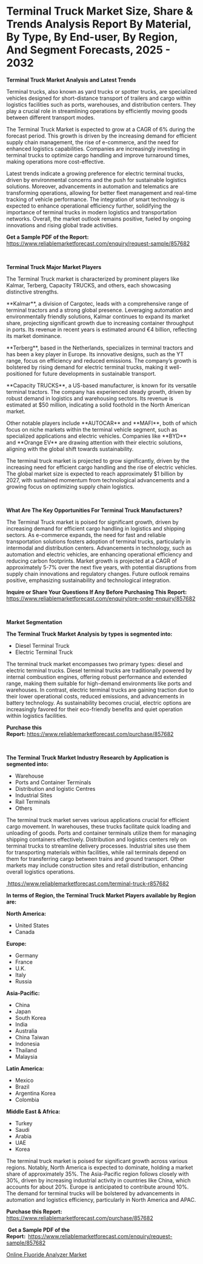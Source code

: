 <p><h1>Terminal Truck Market Size, Share & Trends Analysis Report By Material, By Type, By End-user, By Region, And Segment Forecasts, 2025 - 2032</h1></p><p><strong>Terminal Truck Market Analysis and Latest Trends</strong></p>
<p><p>Terminal trucks, also known as yard trucks or spotter trucks, are specialized vehicles designed for short-distance transport of trailers and cargo within logistics facilities such as ports, warehouses, and distribution centers. They play a crucial role in streamlining operations by efficiently moving goods between different transport modes.</p><p>The Terminal Truck Market is expected to grow at a CAGR of 6% during the forecast period. This growth is driven by the increasing demand for efficient supply chain management, the rise of e-commerce, and the need for enhanced logistics capabilities. Companies are increasingly investing in terminal trucks to optimize cargo handling and improve turnaround times, making operations more cost-effective.</p><p>Latest trends indicate a growing preference for electric terminal trucks, driven by environmental concerns and the push for sustainable logistics solutions. Moreover, advancements in automation and telematics are transforming operations, allowing for better fleet management and real-time tracking of vehicle performance. The integration of smart technology is expected to enhance operational efficiency further, solidifying the importance of terminal trucks in modern logistics and transportation networks. Overall, the market outlook remains positive, fueled by ongoing innovations and rising global trade activities.</p></p>
<p><strong>Get a Sample PDF of the Report:&nbsp;</strong> <a href="https://www.reliablemarketforecast.com/enquiry/request-sample/857682?utm_campaign=1080&utm_medium=2&utm_source=Github&utm_content=ia&utm_term=18022025&utm_id=terminal-truck">https://www.reliablemarketforecast.com/enquiry/request-sample/857682</a></p>
<p>&nbsp;</p>
<p><strong>Terminal Truck Major Market Players</strong></p>
<p><p>The Terminal Truck market is characterized by prominent players like Kalmar, Terberg, Capacity TRUCKS, and others, each showcasing distinctive strengths. </p><p>**Kalmar**, a division of Cargotec, leads with a comprehensive range of terminal tractors and a strong global presence. Leveraging automation and environmentally friendly solutions, Kalmar continues to expand its market share, projecting significant growth due to increasing container throughput in ports. Its revenue in recent years is estimated around €4 billion, reflecting its market dominance.</p><p>**Terberg**, based in the Netherlands, specializes in terminal tractors and has been a key player in Europe. Its innovative designs, such as the YT range, focus on efficiency and reduced emissions. The company’s growth is bolstered by rising demand for electric terminal trucks, making it well-positioned for future developments in sustainable transport.</p><p>**Capacity TRUCKS**, a US-based manufacturer, is known for its versatile terminal tractors. The company has experienced steady growth, driven by robust demand in logistics and warehousing sectors. Its revenue is estimated at $50 million, indicating a solid foothold in the North American market.</p><p>Other notable players include **AUTOCAR** and **MAFI**, both of which focus on niche markets within the terminal vehicle segment, such as specialized applications and electric vehicles. Companies like **BYD** and **Orange EV** are drawing attention with their electric solutions, aligning with the global shift towards sustainability.</p><p>The terminal truck market is projected to grow significantly, driven by the increasing need for efficient cargo handling and the rise of electric vehicles. The global market size is expected to reach approximately $1 billion by 2027, with sustained momentum from technological advancements and a growing focus on optimizing supply chain logistics.</p></p>
<p>&nbsp;</p>
<p><strong>What Are The Key Opportunities For Terminal Truck Manufacturers?</strong></p>
<p><p>The Terminal Truck market is poised for significant growth, driven by increasing demand for efficient cargo handling in logistics and shipping sectors. As e-commerce expands, the need for fast and reliable transportation solutions fosters adoption of terminal trucks, particularly in intermodal and distribution centers. Advancements in technology, such as automation and electric vehicles, are enhancing operational efficiency and reducing carbon footprints. Market growth is projected at a CAGR of approximately 5-7% over the next five years, with potential disruptions from supply chain innovations and regulatory changes. Future outlook remains positive, emphasizing sustainability and technological integration.</p></p>
<p><strong>Inquire or Share Your Questions If Any Before Purchasing This Report:</strong> <a href="https://www.reliablemarketforecast.com/enquiry/pre-order-enquiry/857682?utm_campaign=1080&utm_medium=2&utm_source=Github&utm_content=ia&utm_term=18022025&utm_id=terminal-truck">https://www.reliablemarketforecast.com/enquiry/pre-order-enquiry/857682</a></p>
<p>&nbsp;</p>
<p><strong>Market Segmentation</strong></p>
<p><strong>The Terminal Truck Market Analysis by types is segmented into:</strong></p>
<p><ul><li>Diesel Terminal Truck</li><li>Electric Terminal Truck</li></ul></p>
<p><p>The terminal truck market encompasses two primary types: diesel and electric terminal trucks. Diesel terminal trucks are traditionally powered by internal combustion engines, offering robust performance and extended range, making them suitable for high-demand environments like ports and warehouses. In contrast, electric terminal trucks are gaining traction due to their lower operational costs, reduced emissions, and advancements in battery technology. As sustainability becomes crucial, electric options are increasingly favored for their eco-friendly benefits and quiet operation within logistics facilities.</p></p>
<p><strong>Purchase this Report:&nbsp;</strong><a href="https://www.reliablemarketforecast.com/purchase/857682?utm_campaign=1080&utm_medium=2&utm_source=Github&utm_content=ia&utm_term=18022025&utm_id=terminal-truck">https://www.reliablemarketforecast.com/purchase/857682</a></p>
<p>&nbsp;</p>
<p><strong>The Terminal Truck Market Industry Research by Application is segmented into:</strong></p>
<p><ul><li>Warehouse</li><li>Ports and Container Terminals</li><li>Distribution and logistic Centres</li><li>Industrial Sites</li><li>Rail Terminals</li><li>Others</li></ul></p>
<p><p>The terminal truck market serves various applications crucial for efficient cargo movement. In warehouses, these trucks facilitate quick loading and unloading of goods. Ports and container terminals utilize them for managing shipping containers effectively. Distribution and logistics centers rely on terminal trucks to streamline delivery processes. Industrial sites use them for transporting materials within facilities, while rail terminals depend on them for transferring cargo between trains and ground transport. Other markets may include construction sites and retail distribution, enhancing overall logistics operations.</p></p>
<p><a href="https://www.reliablemarketforecast.com/terminal-truck-r857682?utm_campaign=1080&utm_medium=2&utm_source=Github&utm_content=ia&utm_term=18022025&utm_id=terminal-truck">&nbsp;https://www.reliablemarketforecast.com/terminal-truck-r857682</a></p>
<p><strong>In terms of Region, the Terminal Truck Market Players available by Region are:</strong></p>
<p>
    <p> <strong> North America: </strong>
        <ul>
            <li>United States</li>
            <li>Canada</li>
        </ul>
        </p> 
    <p> <strong> Europe: </strong>
        <ul>
            <li>Germany</li>
            <li>France</li>
            <li>U.K.</li>
            <li>Italy</li>
            <li>Russia</li>
        </ul>
        </p> 
    <p> <strong> Asia-Pacific: </strong>
        <ul>
            <li>China</li>
            <li>Japan</li>
            <li>South Korea</li>
            <li>India</li>
            <li>Australia</li>
            <li>China Taiwan</li>
            <li>Indonesia</li>
            <li>Thailand</li>
            <li>Malaysia</li>
        </ul>
        </p> 
    <p> <strong> Latin America: </strong>
        <ul>
            <li>Mexico</li>
            <li>Brazil</li>
            <li>Argentina Korea</li>
            <li>Colombia</li>
        </ul>
        </p> 
    <p> <strong> Middle East & Africa: </strong>
        <ul>
            <li>Turkey</li>
            <li>Saudi</li>
            <li>Arabia</li>
            <li>UAE</li>
            <li>Korea</li>
        </ul>
    </p>
    </p>
<p><p>The terminal truck market is poised for significant growth across various regions. Notably, North America is expected to dominate, holding a market share of approximately 35%. The Asia-Pacific region follows closely with 30%, driven by increasing industrial activity in countries like China, which accounts for about 20%. Europe is anticipated to contribute around 10%. The demand for terminal trucks will be bolstered by advancements in automation and logistics efficiency, particularly in North America and APAC.</p></p>
<p><strong>Purchase this Report: </strong><a href="https://www.reliablemarketforecast.com/purchase/857682?utm_campaign=1080&utm_medium=2&utm_source=Github&utm_content=ia&utm_term=18022025&utm_id=terminal-truck">https://www.reliablemarketforecast.com/purchase/857682</a></p>
<p>&nbsp;<strong>Get a Sample PDF of the Report:&nbsp;&nbsp;</strong><a href="https://www.reliablemarketforecast.com/enquiry/request-sample/857682?utm_campaign=1080&utm_medium=2&utm_source=Github&utm_content=ia&utm_term=18022025&utm_id=terminal-truck">https://www.reliablemarketforecast.com/enquiry/request-sample/857682</a></p>
<p><strong></strong></p>
<p><p><a href="https://github.com/gdfhhhj/Market-Research-Report-List-7/blob/main/online-fluoride-analyzer-market.md?utm_campaign=1080&utm_medium=2&utm_source=Github&utm_content=ia&utm_term=18022025&utm_id=terminal-truck">Online Fluoride Analyzer Market</a></p></p>